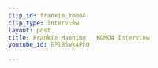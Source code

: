 ```yaml
---
clip_id: frankie_komo4
clip_type: interview
layout: post
title: Frankie Manning   KOMO4 Interview
youtube_id: EPlB5wk4PnQ

---
```


